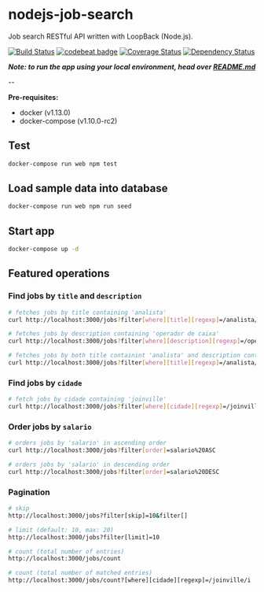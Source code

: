 # nodejs-job-search
Job search RESTful API written with LoopBack (Node.js).

[![Build Status](https://travis-ci.org/marioluan/nodejs-job-search.svg?branch=master)](https://travis-ci.org/marioluan/nodejs-job-search)
[![codebeat badge](https://codebeat.co/badges/7653d11e-9f2b-411a-97ff-ccf4214bc298)](https://codebeat.co/projects/github-com-marioluan-nodejs-job-search)
[![Coverage Status](https://coveralls.io/repos/github/marioluan/nodejs-job-search/badge.svg?branch=master)](https://coveralls.io/github/marioluan/nodejs-job-search?branch=master)
[![Dependency Status](https://gemnasium.com/badges/github.com/marioluan/nodejs-job-search.svg)](https://gemnasium.com/github.com/marioluan/nodejs-job-search)

***Note: to run the app using your local environment, head over [README.md](README.md)***

--

**Pre-requisites:**
- docker (v1.13.0)
- docker-compose (v1.10.0-rc2)

## Test
```bash
docker-compose run web npm test
```

## Load sample data into database
```bash
docker-compose run web npm run seed
```

## Start app
```bash
docker-compose up -d
```

## Featured operations
### Find jobs by `title` and `description`
```bash
# fetches jobs by title containing 'analista'
curl http://localhost:3000/jobs?filter[where][title][regexp]=/analista/i

# fetches jobs by description containing 'operador de caixa'
curl http://localhost:3000/jobs?filter[where][description][regexp]=/operador%20de%20caixa/i

# fetches jobs by both title containint 'analista' and description containint 'operador de caixa'
curl http://localhost:3000/jobs?filter[where][title][regexp]=/analista/i&filter[where][description][regexp]=/operador%20de%20caixa/i
```

### Find jobs by `cidade`
```bash
# fetch jobs by cidade containing 'joinville'
curl http://localhost:3000/jobs?filter[where][cidade][regexp]=/joinville/i
```

### Order jobs by `salario`
```bash
# orders jobs by 'salario' in ascending order
curl http://localhost:3000/jobs?filter[order]=salario%20ASC

# orders jobs by 'salario' in descending order
curl http://localhost:3000/jobs?filter[order]=salario%20DESC
```

### Pagination
```bash
# skip
http://localhost:3000/jobs?filter[skip]=10&filter[]

# limit (default: 10, max: 20)
http://localhost:3000/jobs?filter[limit]=10

# count (total number of entries)
http://localhost:3000/jobs/count

# count (total number of matched entries)
http://localhost:3000/jobs/count?[where][cidade][regexp]=/joinville/i
```